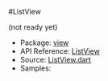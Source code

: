 #ListView

(not ready yet)

* Package: [view](api:)
* API Reference: [ListView](api:view)
* Source: [ListView.dart](source:lib/src/view)
* Samples: 